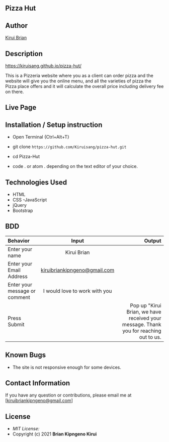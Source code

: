 ## Pizza Hut

## Author

[Kirui Brian](https://github.com/Kiruisang)

## Description
https://kiruisang.github.io/pizza-hut/

This is a Pizzeria website where you as a client can order pizza and the website will give you the online menu, and all the varieties of pizza the Pizza place offers and it will calculate the overall price including delivery fee on there.


## Live Page 
 


## Installation / Setup instruction
* Open Terminal {Ctrl+Alt+T}

* git clone ```https://github.com/Kiruisang/pizza-hut.git```

* cd Pizza-Hut

* code . or atom . depending on the text editor of your choice.

## Technologies Used

- HTML
- CSS
-JavaScript
- jQuery
- Bootstrap

## BDD
| Behavior      | Input        | Output       |
| :------------- | :----------: | -----------: |
|  Enter your name  |   Kirui Brian |     |
| Enter your Email Address  | kiruibriankipngeno@gmail.com |   |
| Enter your message or comment   |  I would love to work with you     |     |
| Press Submit|     |Pop up "Kirui Brian, we have received your message. Thank you for reaching out to us.|

## Known Bugs
* The site is not responsive enough for some devices. 


## Contact Information 

If you have any question or contributions, please email me at [kiruibriankipngeno@gmail.com]

## License
* *MIT License:*
* Copyright (c) 2021 **Brian Kipngeno Kirui**

